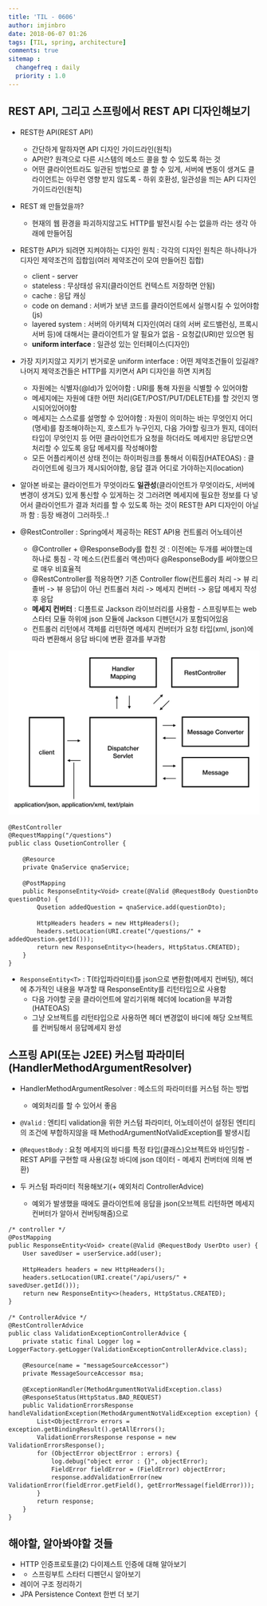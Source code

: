 ```yaml
---
title: 'TIL - 0606'
author: imjinbro
date: 2018-06-07 01:26
tags: [TIL, spring, architecture]
comments: true
sitemap :
  changefreq : daily
  priority : 1.0
---
```


## REST API, 그리고 스프링에서 REST API 디자인해보기
* REST한 API(REST API)
  * 간단하게 말하자면 API 디자인 가이드라인(원칙)
  * API란? 원격으로 다른 시스템의 메소드 콜을 할 수 있도록 하는 것
  * 어떤 클라이언트라도 일관된 방법으로 콜 할 수 있게, 서버에 변동이 생겨도 클라이언트는 아무런 영향 받지 않도록 - 하위 호환성, 일관성을 띄는 API 디자인 가이드라인(원칙)
  
* REST 왜 만들었을까? 
  * 현재의 웹 환경을 파괴하지않고도 HTTP를 발전시킬 수는 없을까 라는 생각 아래에 만들어짐

* REST한 API가 되려면 지켜야하는 디자인 원칙 : 각각의 디자인 원칙은 하나하나가 디자인 제약조건의 집합임(여러 제약조건이 모여 만들어진 집합)
  * client - server
  * stateless : 무상태성 유지(클라이언트 컨텍스트 저장하면 안됨)
  * cache : 응답 캐싱
  * code on demand : 서버가 보낸 코드를 클라이언트에서 실행시킬 수 있어야함(js)
  * layered system : 서버의 아키텍쳐 디자인(여러 대의 서버 로드밸런싱, 프록시 서버 등)에 대해서는 클라이언트가 알 필요가 없음 - 요청값(URI)만 있으면 됨
  * **uniform interface** : 일관성 있는 인터페이스(디자인)

* 가장 지키지않고 지키기 번거로운 uniform interface : 어떤 제약조건들이 있길래? 나머지 제약조건들은 HTTP를 지키면서 API 디자인을 하면 지켜짐
  * 자원에는 식별자(@Id)가 있어야함 : URI를 통해 자원을 식별할 수 있어야함
  * 메세지에는 자원에 대한 어떤 처리(GET/POST/PUT/DELETE)를 할 것인지 명시되어있어야함
  * 메세지는 스스로를 설명할 수 있어야함 : 자원이 의미하는 바는 무엇인지 어디(명세)를 참조해야하는지, 호스트가 누구인지, 다음 가야할 링크가 뭔지, 데이터 타입이 무엇인지 등 어떤 클라이언트가 요청을 하더라도 메세지만 응답받으면 처리할 수 있도록 응답 메세지를 작성해야함
  * 모든 어플리케이션 상태 전이는 하이퍼링크를 통해서 이뤄짐(HATEOAS) : 클라이언트에 링크가 제시되어야함, 응답 결과 어디로 가야하는지(location)

* 알아본 바로는 클라이언트가 무엇이라도 **일관성**(클라이언트가 무엇이라도, 서버에 변경이 생겨도) 있게 통신할 수 있게하는 것 그러려면 메세지에 필요한 정보를 다 넣어서 클라이언트가 결과 처리를 할 수 있도록 하는 것이 REST한 API 디자인이 아닐까 함 : 등장 배경이 그러하듯..!
  
* @RestController : Spring에서 제공하는 REST API용 컨트롤러 어노테이션
  * @Controller + @ResponseBody를 합친 것 : 이전에는 두개를 써야했는데 하나로 퉁침 - 각 메소드(컨트롤러 액션)마다 @ResponseBody를 써야했으므로 매우 비효율적
  * @RestController를 적용하면? 기존 Controller flow(컨트롤러 처리 -> 뷰 리졸버 -> 뷰 응답)이 아닌 컨트롤러 처리 -> 메세지 컨버터 -> 응답 메세지 작성 후 응답
  * **메세지 컨버터** : 디폴트로 Jackson 라이브러리를 사용함 - 스프링부트는 web 스타터 모듈 하위에 json 모듈에 Jackson 디펜던시가 포함되어있음
  * 컨트롤러 리턴에서 객체를 리턴하면 메세지 컨버터가 요청 타입(xml, json)에  따라 변환해서 응답 바디에 변환 결과를 부과함
  
![](/files/2018-05-28-TIL/restcontroller_flow.png)
  
~~~
@RestController 
@RequestMapping("/questions")
public class QusetionController {

    @Resource
    private QnaService qnaService;
    
    @PostMapping
    public ResponseEntity<Void> create(@Valid @RequestBody QuestionDto questionDto) {
        Qusetion addedQuestion = qnaService.add(questionDto);
        
        HttpHeaders headers = new HttpHeaders();
        headers.setLocation(URI.create("/questions/" + addedQuestion.getId()));
        return new ResponseEntity<>(headers, HttpStatus.CREATED);
    }
}
~~~ 
  
* ```ResponseEntity<T>``` : T(타입파라미터)를 json으로 변환함(메세지 컨버팅), 헤더에 추가적인 내용을 부과할 때 ResponseEntity를 리턴타입으로 사용함
  * 다음 가야할 곳을 클라이언트에 알리기위해 헤더에 location을 부과함(HATEOAS)
  * 그냥 오브젝트를 리턴타입으로 사용하면 헤더 변경없이 바디에 해당 오브젝트를 컨버팅해서 응답메세지 완성
    
## 스프링 API(또는 J2EE) 커스텀 파라미터(HandlerMethodArgumentResolver) 
* HandlerMethodArgumentResolver : 메소드의 파라미터를 커스텀 하는 방법
  * 예외처리를 할 수 있어서 좋음

* ```@Valid``` : 엔티티 validation을 위한 커스텀 파라미터, 어노테이션이 설정된 엔티티의 조건에 부합하지않을 때 MethodArgumentNotValidException를 발생시킴
* ```@RequestBody``` : 요청 메세지의 바디를 특정 타입(클래스)오브젝트와 바인딩함 - REST API를 구현할 때 사용(요청 바디에 json 데이터 - 메세지 컨버터에 의해 변환)
* 두 커스텀 파라미터 적용해보기(+ 예외처리 ControllerAdvice)
  * 예외가 발생했을 때에도 클라이언트에 응답을 json(오브젝트 리턴하면 메세지 컨버터가 알아서 컨버팅해줌)으로
  
~~~
/* controller */
@PostMapping
public ResponseEntity<Void> create(@Valid @RequestBody UserDto user) {
    User savedUser = userService.add(user);

    HttpHeaders headers = new HttpHeaders();
    headers.setLocation(URI.create("/api/users/" + savedUser.getId()));
    return new ResponseEntity<>(headers, HttpStatus.CREATED);
}

/* ControllerAdvice */
@RestControllerAdvice
public class ValidationExceptionControllerAdvice {
    private static final Logger log = LoggerFactory.getLogger(ValidationExceptionControllerAdvice.class);

    @Resource(name = "messageSourceAccessor")
    private MessageSourceAccessor msa;

    @ExceptionHandler(MethodArgumentNotValidException.class)
    @ResponseStatus(HttpStatus.BAD_REQUEST)
    public ValidationErrorsResponse handleValidationException(MethodArgumentNotValidException exception) {
        List<ObjectError> errors = exception.getBindingResult().getAllErrors();
        ValidationErrorsResponse response = new ValidationErrorsResponse();
        for (ObjectError objectError : errors) {
            log.debug("object error : {}", objectError);
            FieldError fieldError = (FieldError) objectError;
            response.addValidationError(new ValidationError(fieldError.getField(), getErrorMessage(fieldError)));
        }
        return response;
    }
}
~~~

## 해야할, 알아봐야할 것들
* HTTP 인증프로토콜(2) 다이제스트 인증에 대해 알아보기
* * 스프링부트 스타터 디펜던시 알아보기
* 레이어 구조 정리하기
* JPA Persistence Context 한번 더 보기